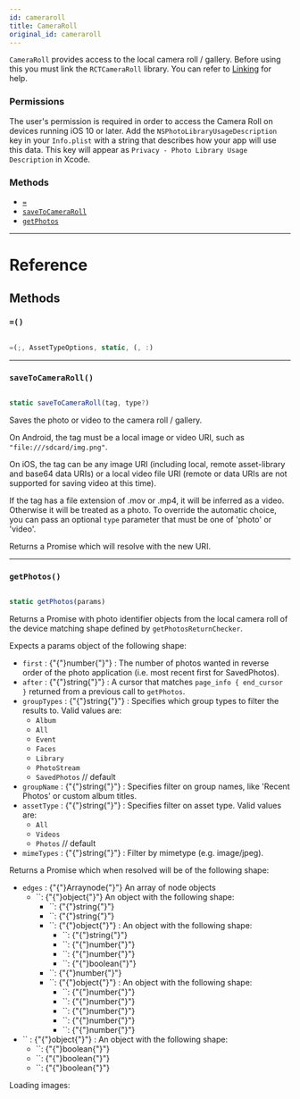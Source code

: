 ```yaml
---
id: cameraroll
title: CameraRoll
original_id: cameraroll
---
```


`CameraRoll` provides access to the local camera roll / gallery. Before using this you must link the `RCTCameraRoll` library. You can refer to [Linking](linking-libraries-ios.md) for help.

### Permissions

The user's permission is required in order to access the Camera Roll on devices running iOS 10 or later. Add the `NSPhotoLibraryUsageDescription` key in your `Info.plist` with a string that describes how your app will use this data. This key will appear as `Privacy - Photo Library Usage Description` in Xcode.

### Methods

- [`=`](cameraroll.md#)
- [`saveToCameraRoll`](cameraroll.md#savetocameraroll)
- [`getPhotos`](cameraroll.md#getphotos)

---

# Reference

## Methods

### `=()`

```jsx

=(;, AssetTypeOptions, static, (, :)

```

---

### `saveToCameraRoll()`

```jsx

static saveToCameraRoll(tag, type?)

```

Saves the photo or video to the camera roll / gallery.

On Android, the tag must be a local image or video URI, such as `"file:///sdcard/img.png"`.

On iOS, the tag can be any image URI (including local, remote asset-library and base64 data URIs) or a local video file URI (remote or data URIs are not supported for saving video at this time).

If the tag has a file extension of .mov or .mp4, it will be inferred as a video. Otherwise it will be treated as a photo. To override the automatic choice, you can pass an optional `type` parameter that must be one of 'photo' or 'video'.

Returns a Promise which will resolve with the new URI.

---

### `getPhotos()`

```jsx

static getPhotos(params)

```

Returns a Promise with photo identifier objects from the local camera roll of the device matching shape defined by `getPhotosReturnChecker`.

Expects a params object of the following shape:

- `first` : {"{"}number{"}"} : The number of photos wanted in reverse order of the photo application (i.e. most recent first for SavedPhotos).
- `after` : {"{"}string{"}"} : A cursor that matches `page_info { end_cursor }` returned from a previous call to `getPhotos`.
- `groupTypes` : {"{"}string{"}"} : Specifies which group types to filter the results to. Valid values are:
  - `Album`
  - `All`
  - `Event`
  - `Faces`
  - `Library`
  - `PhotoStream`
  - `SavedPhotos` // default
- `groupName` : {"{"}string{"}"} : Specifies filter on group names, like 'Recent Photos' or custom album titles.
- `assetType` : {"{"}string{"}"} : Specifies filter on asset type. Valid values are:
  - `All`
  - `Videos`
  - `Photos` // default
- `mimeTypes` : {"{"}string{"}"} : Filter by mimetype (e.g. image/jpeg).

Returns a Promise which when resolved will be of the following shape:

- `edges` : {"{"}Arraynode{"}"} An array of node objects
  - ``: {"{"}object{"}"} An object with the following shape:
    - ``: {"{"}string{"}"}
    - ``: {"{"}string{"}"}
    - ``: {"{"}object{"}"} : An object with the following shape:
      - ``: {"{"}string{"}"}
      - ``: {"{"}number{"}"}
      - ``: {"{"}number{"}"}
      - ``: {"{"}boolean{"}"}
    - ``: {"{"}number{"}"}
    - ``: {"{"}object{"}"} : An object with the following shape:
      - ``: {"{"}number{"}"}
      - ``: {"{"}number{"}"}
      - ``: {"{"}number{"}"}
      - ``: {"{"}number{"}"}
      - ``: {"{"}number{"}"}
- `` : {"{"}object{"}"} : An object with the following shape:
  - ``: {"{"}boolean{"}"}
  - ``: {"{"}boolean{"}"}
  - ``: {"{"}boolean{"}"}

Loading images:

```



```
